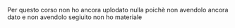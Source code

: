 Per questo corso non ho ancora uplodato nulla poichè non avendolo ancora dato e non avendolo segiuito non ho materiale 
